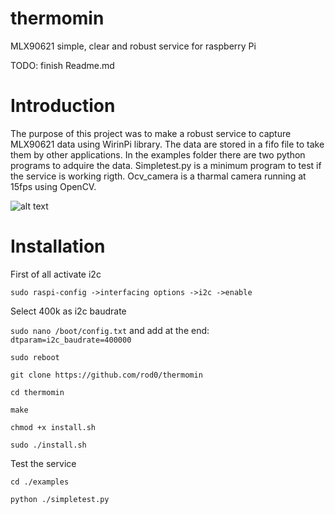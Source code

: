 # thermomin
MLX90621 simple, clear and robust service for raspberry Pi <p> 
TODO:
finish Readme.md
# Introduction
The purpose of this project was to make a robust service to capture MLX90621 data using WirinPi library. The data are stored in a fifo file to take them by other applications. In the examples folder there are two python programs to adquire the data. Simpletest.py is a minimum program to test if the service is working rigth. Ocv_camera is a tharmal camera running at 15fps using OpenCV.

![alt text](http://i.imgur.com/c2Vv2Rv.png)

# Installation
First of all activate i2c

```sudo raspi-config ->interfacing options ->i2c ->enable```

Select 400k as i2c baudrate 

```sudo nano /boot/config.txt``` and add at the end: ```dtparam=i2c_baudrate=400000```

```sudo reboot```

```git clone https://github.com/rod0/thermomin```

```cd thermomin```

```make```

```chmod +x install.sh```

```sudo ./install.sh```

Test the service

```cd ./examples```

```python ./simpletest.py```
